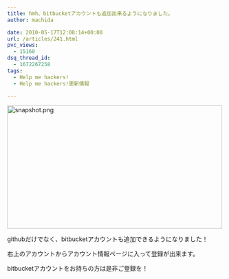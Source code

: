 ```yaml
---
title: hmh、bitbucketアカウントも追加出来るようになりました。
author: machida

date: 2010-05-17T12:08:14+00:00
url: /articles/241.html
pvc_views:
  - 15160
dsq_thread_id:
  - 1672267258
tags:
  - Help me hackers!
  - Help me hackers!更新情報

---
```


  <a href="http://www.flickr.com/photos/fjord_llc/4615271562/" title="snapshot.png by 町田 哲平（teppei machida）, on Flickr"><img src="http://farm5.static.flickr.com/4068/4615271562_0cef8e7873.jpg" width="500" height="286" alt="snapshot.png" /></a>


githubだけでなく、bitbucketアカウントも追加できるようになりました！

右上のアカウントからアカウント情報ページに入って登録が出来ます。

bitbucketアカウントをお持ちの方は是非ご登録を！

